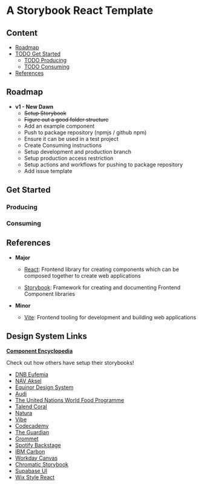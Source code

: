 # A Storybook React Template

## Content

- [Roadmap](#roadmap)
- [TODO Get Started](#get-started)
  - [TODO Producing](#get-started)
  - [TODO Consuming](#get-started)
- [References](#references)

## Roadmap

- **v1 - New Dawn**
  - ~~Setup Storybook~~
  - ~~Figure out a good folder structure~~
  - Add an example component
  - Push to package repository (npmjs / github npm)
  - Ensure it can be used in a test project
  - Create Consuming instructions
  - Setup development and production branch
  - Setup production access restriction
  - Setup actions and workflows for pushing to package repository
  - Add issue template

## Get Started

### Producing

### Consuming

## References

- **Major**

  - [React]: Frontend library for creating components which can be composed together to create web applications

  - [Storybook]: Framework for creating and documenting Frontend Component libraries

- **Minor**

  - [Vite]: Frontend tooling for development and building web applications

[React]: https://react.dev/
[Vite]: https://vitejs.dev/
[Storybook]: https://storybook.js.org/

## Design System Links

**[Component Encyclopedia](https://storybook.js.org/showcase)**

Check out how others have setup their storybooks!

- [DNB Eufemia](https://eufemia.dnb.no/uilib/)
- [NAV Aksel](https://aksel.nav.no/komponenter)
- [Equinor Design System](https://storybook.eds.equinor.com/)
- [Audi](https://react.ui.audi/)
- [The United Nations World Food Programme](https://uikit.wfp.org/docs/index.html)
- [Talend Coral](https://design.talend.com/)
- [Natura](https://natds-rn.natura.design/)
- [Vibe](https://style.monday.com/)
- [Codecademy](https://gamut.codecademy.com/)
- [The Guardian](https://5dfcbf3012392c0020e7140b-gmgigeoguh.chromatic.com/)
- [Grommet](https://storybook.grommet.io/)
- [Spotify Backstage](https://backstage.io/storybook/)
- [IBM Carbon](https://react.carbondesignsystem.com/)
- [Workday Canvas](https://workday.github.io/canvas-kit/)
- [Chromatic Storybook](https://5ccbc373887ca40020446347-oghpnhotjv.chromatic.com/)
- [Supabase UI](https://unruffled-hoover-de9320.netlify.app/)
- [Wix Style React](https://www.wix-style-react.com/storybook/)
